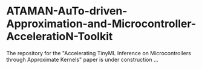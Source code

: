 # ATAMAN-AuTo-driven-Approximation-and-Microcontroller-AcceleratioN-Toolkit

The repository for the "Accelerating TinyML Inference on Microcontrollers through Approximate Kernels" paper is under construction ...
